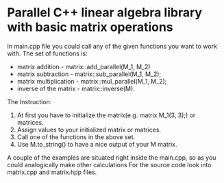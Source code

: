 # Parallel C++ linear algebra library with basic matrix operations 

In main.cpp file you could call any of the given functions you want to work with.
The set of functions is:
- matrix addition - matrix::add_parallel(M_1, M_2)
- matrix subtraction - matrix::sub_parallel(M_1, M_2);
- matrix multiplication - matrix::mul_parallel(M_1, M_2);
- inverse of the matrix - matrix::inverse(M).

The Instruction:
1. At first you have to initialize the matrix(e.g. matrix M_1(3, 3);) or matrices. 
2. Assign values to your initialized matrix or matrices.
3. Call one of the functions in the above set.
4. Use M.to_string() to have a nice output of your M matrix.

A couple of the examples are situated right inside the main.cpp, so as you could analogically make other calculations
For the source code look into matrix.cpp and matrix.hpp files.
